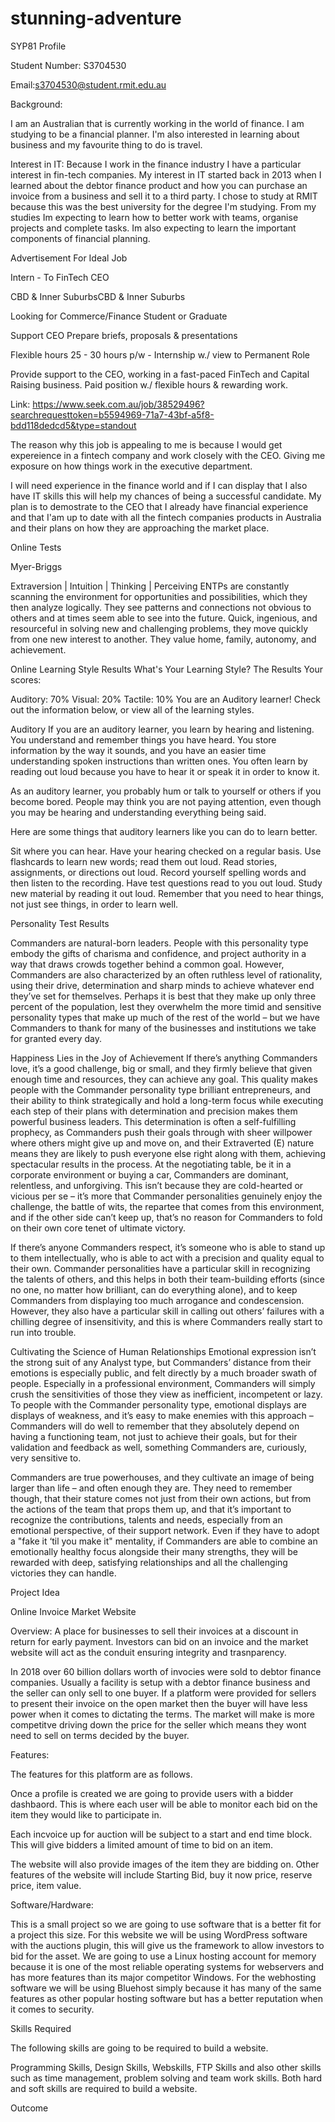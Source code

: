 # stunning-adventure
SYP81 Profile 

Student Number: S3704530

Email:s3704530@student.rmit.edu.au

Background: 

I am an Australian that is currently working in the world of finance. I am studying to be a financial planner. I'm also interested in learning about business and my favourite thing to do is travel.

Interest in IT: Because I work in the finance industry I have a particular interest in fin-tech companies. My interest in IT started back in 2013 when I learned about the debtor finance product and how you can purchase an invoice from a business and sell it to a third party. I chose to study at RMIT because this was the best university for the degree I'm studying. From my studies Im expecting to learn how to better work with teams, organise projects and complete tasks. Im also expecting to learn the important components of financial planning.

Advertisement For Ideal Job

Intern - To FinTech CEO

CBD & Inner SuburbsCBD & Inner Suburbs

Looking for Commerce/Finance Student or Graduate

Support CEO Prepare briefs, proposals & presentations

Flexible hours 25 - 30 hours p/w - Internship w./ view to Permanent Role

Provide support to the CEO, working in a fast-paced FinTech and Capital Raising business. Paid position w./ flexible hours & rewarding work.

Link: https://www.seek.com.au/job/38529496?searchrequesttoken=b5594969-71a7-43bf-a5f8-bdd118dedcd5&type=standout

The reason why this job is appealing to me is because I would get expereience in a fintech company and work closely with the CEO. Giving me exposure on how things work in the executive department.

I will need experience in the finance world and if I can display that I also have IT skills this will help my chances of being a successful candidate. My plan is to demostrate to the CEO that I already have financial experience and that I'am up to date with all the fintech companies products in Australia and their plans on how they are approaching the market place.

Online Tests


Myer-Briggs

Extraversion | Intuition | Thinking | Perceiving
ENTPs are constantly scanning the environment for opportunities and possibilities, which they then analyze logically. They see patterns and connections not obvious to others and at times seem able to see into the future. Quick, ingenious, and resourceful in solving new and challenging problems, they move quickly from one new interest to another.
They value home, family, autonomy, and achievement.


Online Learning Style Results
What's Your Learning Style? The Results
Your scores:

Auditory: 70%
Visual: 20%
Tactile: 10%
You are an Auditory learner! Check out the information below, or view all of the learning styles.

Auditory
If you are an auditory learner, you learn by hearing and listening. You understand and remember things you have heard. You store information by the way it sounds, and you have an easier time understanding spoken instructions than written ones. You often learn by reading out loud because you have to hear it or speak it in order to know it.

As an auditory learner, you probably hum or talk to yourself or others if you become bored. People may think you are not paying attention, even though you may be hearing and understanding everything being said.

Here are some things that auditory learners like you can do to learn better.

Sit where you can hear.
Have your hearing checked on a regular basis.
Use flashcards to learn new words; read them out loud.
Read stories, assignments, or directions out loud.
Record yourself spelling words and then listen to the recording.
Have test questions read to you out loud.
Study new material by reading it out loud.
Remember that you need to hear things, not just see things, in order to learn well.


Personality Test Results

Commanders are natural-born leaders. People with this personality type embody the gifts of charisma and confidence, and project authority in a way that draws crowds together behind a common goal. However, Commanders are also characterized by an often ruthless level of rationality, using their drive, determination and sharp minds to achieve whatever end they’ve set for themselves. Perhaps it is best that they make up only three percent of the population, lest they overwhelm the more timid and sensitive personality types that make up much of the rest of the world – but we have Commanders to thank for many of the businesses and institutions we take for granted every day.


Happiness Lies in the Joy of Achievement
If there’s anything Commanders love, it’s a good challenge, big or small, and they firmly believe that given enough time and resources, they can achieve any goal. This quality makes people with the Commander personality type brilliant entrepreneurs, and their ability to think strategically and hold a long-term focus while executing each step of their plans with determination and precision makes them powerful business leaders. This determination is often a self-fulfilling prophecy, as Commanders push their goals through with sheer willpower where others might give up and move on, and their Extraverted (E) nature means they are likely to push everyone else right along with them, achieving spectacular results in the process.
At the negotiating table, be it in a corporate environment or buying a car, Commanders are dominant, relentless, and unforgiving. This isn’t because they are cold-hearted or vicious per se – it’s more that Commander personalities genuinely enjoy the challenge, the battle of wits, the repartee that comes from this environment, and if the other side can’t keep up, that’s no reason for Commanders to fold on their own core tenet of ultimate victory.


If there’s anyone Commanders respect, it’s someone who is able to stand up to them intellectually, who is able to act with a precision and quality equal to their own. Commander personalities have a particular skill in recognizing the talents of others, and this helps in both their team-building efforts (since no one, no matter how brilliant, can do everything alone), and to keep Commanders from displaying too much arrogance and condescension. However, they also have a particular skill in calling out others’ failures with a chilling degree of insensitivity, and this is where Commanders really start to run into trouble.


Cultivating the Science of Human Relationships
Emotional expression isn’t the strong suit of any Analyst type, but Commanders’ distance from their emotions is especially public, and felt directly by a much broader swath of people. Especially in a professional environment, Commanders will simply crush the sensitivities of those they view as inefficient, incompetent or lazy. To people with the Commander personality type, emotional displays are displays of weakness, and it’s easy to make enemies with this approach – Commanders will do well to remember that they absolutely depend on having a functioning team, not just to achieve their goals, but for their validation and feedback as well, something Commanders are, curiously, very sensitive to.


Commanders are true powerhouses, and they cultivate an image of being larger than life – and often enough they are. They need to remember though, that their stature comes not just from their own actions, but from the actions of the team that props them up, and that it’s important to recognize the contributions, talents and needs, especially from an emotional perspective, of their support network. Even if they have to adopt a "fake it ‘til you make it" mentality, if Commanders are able to combine an emotionally healthy focus alongside their many strengths, they will be rewarded with deep, satisfying relationships and all the challenging victories they can handle.


Project Idea

Online Invoice Market Website

Overview: A place for businesses to sell their invoices at a discount in return for early payment. Investors can bid on an invoice and the market website will act as the conduit ensuring integrity and trasnparency.

In 2018 over 60 billion dollars worth of invocies were sold to debtor finance companies. Usually a facility is setup with a debtor finance business and the seller can only sell to one buyer. If a platform were provided for sellers to present their invoice on the open market then the buyer will have less power when it comes to dictating the terms. The market will make is more competitve driving down the price for the seller which means they wont need to sell on terms decided by the buyer.

Features: 

The features for this platform are as follows.

Once a profile is created we are going to provide users with a bidder dashbaord. This is where each user will be able to monitor each bid on the item they would like to participate in. 


Each incvoice up for auction will be subject to a start and end time block. This will give bidders a limited amount of time to bid on an item. 


The website will also provide images of the item they are bidding on. Other features of the website will include Starting Bid, buy it now price, reserve price, item value. 



Software/Hardware:

This is a small project so we are going to use software that is a better fit for a project this size. For this website we will be using WordPress software with the auctions plugin, this will give us the framework to allow investors to bid for the asset. We are going to use a Linux hosting account for memory because it is one of the most reliable operating systems for webservers and has more features than its major competitor Windows. For the webhosting software we will be using Bluehost simply because it has many of the same features as other popular hosting software but has a better reputation when it comes to security.



Skills Required

The following skills are going to be required to build a website. 

Programming Skills, Design Skills, Webskills, FTP Skills and also other skills such as time management, problem solving and team work skills. Both hard and soft skills are required to build a website.

Outcome


